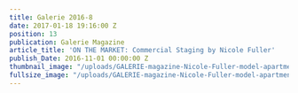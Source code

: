 ```yaml
---
title: Galerie 2016-8
date: 2017-01-18 19:16:00 Z
position: 13
publication: Galerie Magazine
article_title: 'ON THE MARKET: Commercial Staging by Nicole Fuller'
publish_Date: 2016-11-01 00:00:00 Z
thumbnail_image: "/uploads/GALERIE-magazine-Nicole-Fuller-model-apartment-staging.jpg"
fullsize_image: "/uploads/GALERIE-magazine-Nicole-Fuller-model-apartment-staging.jpg"
---
```


